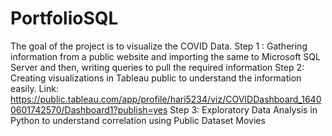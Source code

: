 # PortfolioSQL

The goal of the project is to visualize the COVID Data.
Step 1 : Gathering information from a public website and importing the same to Microsoft SQL Server and then, writing queries to pull the required information
Step 2: Creating visualizations in Tableau public to understand the information easily. Link: https://public.tableau.com/app/profile/hari5234/viz/COVIDDashboard_16400601742570/Dashboard1?publish=yes
Step 3: Exploratory Data Analysis in Python to understand correlation using Public Dataset Movies

